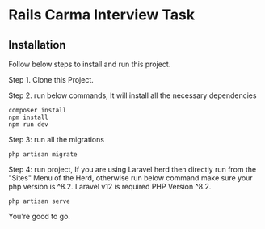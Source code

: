 # Rails Carma Interview Task

## Installation

Follow below steps to install and run this project.

Step 1. Clone this Project.

Step 2. run below commands, It will install all the necessary dependencies

```
composer install
npm install
npm run dev
```

Step 3: run all the migrations
```
php artisan migrate
```

Step 4: run project, If you are using Laravel herd then directly run from the "Sites" Menu of the Herd, otherwise run below command
make sure your php version is ^8.2. Laravel v12 is required PHP Version ^8.2.
```
php artisan serve
```

You're good to go.
